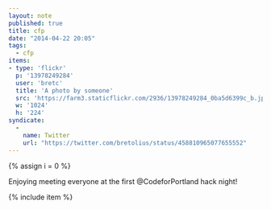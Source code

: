 ```yaml
---
layout: note
published: true
title: cfp
date: "2014-04-22 20:05"
tags: 
  - cfp
items:
- type: 'flickr'
  p: '13978249284'
  user: 'bretc'
  title: 'A photo by someone'
  src: 'https://farm3.staticflickr.com/2936/13978249284_0ba5d6399c_b.jpg'
  w: '1024'
  h: '224'
syndicate: 
  - 
    name: Twitter
    url: "https://twitter.com/bretolius/status/458810965077655552"
---
```

{% assign i = 0  %}

Enjoying meeting everyone at the first @CodeforPortland hack night!

{% include item %}
